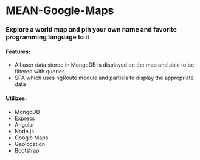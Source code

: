 # MEAN-Google-Maps

### Explore a world map and pin your own name and favorite programming language to it

#### Features:
* All user data stored in MongoDB is displayed on the map and able to be filtered with queries
* SPA which uses ngRoute module and partials to display the appropriate data

#### Utilizes:
* MongoDB
* Express
* Angular
* Node.js
* Google Maps
* Geolocation
* Bootstrap
